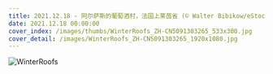 ```yaml
---
title: 2021.12.18 - 阿尔萨斯的葡萄酒村，法国上莱茵省 (© Walter Bibikow/eStock Photo)
date: 2021.12.18 00:00:00
cover_index: /images/thumbs/WinterRoofs_ZH-CN5091303265_533x300.jpg
cover_detail: /images/WinterRoofs_ZH-CN5091303265_1920x1080.jpg
---
```


![WinterRoofs](/images/WinterRoofs_ZH-CN5091303265_1920x1080.jpg)
